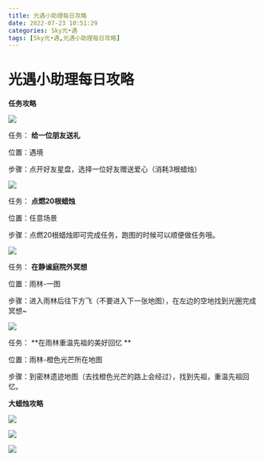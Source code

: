 ```yaml
---
title: 光遇小助理每日攻略
date: 2022-07-23 10:51:29
categories: Sky光•遇
tags: [Sky光•遇,光遇小助理每日攻略]
---
```

# 光遇小助理每日攻略
**任务攻略**

![](https://ok.166.net/reunionpub/ds/kol/20220723/005115-ym0nu4plit.png)

任务： **给一位朋友送礼**

位置：遇境

步骤：点开好友星盘，选择一位好友赠送爱心（消耗3根蜡烛）

![](https://ok.166.net/reunionpub/ds/kol/20220723/005347-i5q1r72vek.png)

任务： **点燃20根蜡烛**

位置：任意场景

步骤：点燃20根蜡烛即可完成任务，跑图的时候可以顺便做任务哦。

![](https://ok.166.net/reunionpub/ds/kol/20220723/005324-1q5ugvfc9p.png)

任务： **在静谧庭院外冥想**

位置：雨林-一图

步骤：进入雨林后往下方飞（不要进入下一张地图），在左边的空地找到光圈完成冥想~

![](https://ok.166.net/reunionpub/ds/kol/20220723/010011-srbk26uflz.png)

任务： **在雨林重温先祖的美好回忆  **

位置：雨林-橙色光芒所在地图

步骤：到密林遗迹地图（去找橙色光芒的路上会经过），找到先祖，重温先祖回忆。

 **大蜡烛攻略**

![](https://ok.166.net/reunionpub/ds/kol/20220723/005544-okh6nergau.png)

![](https://ok.166.net/reunionpub/ds/kol/20220723/005652-31woprhc9u.png)

![](https://ok.166.net/reunionpub/ds/kol/20220723/005442-s5361clotu.png)

  

  

  

  

  

  

